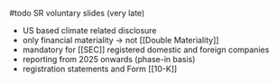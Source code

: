 #todo SR voluntary slides (very late)

- US based climate related disclosure
- only financial materiality -> not [[Double Materiality]]
- mandatory for [[SEC]] registered domestic and foreign companies
- reporting from 2025 onwards (phase-in basis)
- registration statements and Form [[10-K]]
